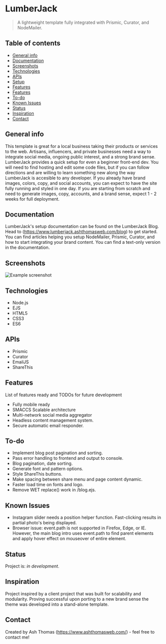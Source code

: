 # LumberJack
> A lightweight template fully integrated with Prismic, Curator, and NodeMailer.

## Table of contents
* [General info](#general-info)
* [Documentation](#documentation)
* [Screenshots](#screenshots)
* [Technologies](#technologies)
* [APIs](#apis)
* [Setup](#setup)
* [Features](#features)
* [Features](#features)
* [To-do](#To-do)
* [Known Issues](#known-issues)
* [Status](#status)
* [Inspiration](#inspiration)
* [Contact](#contact)

## General info
This template is great for a local business taking their products or services to the web. Artisans, influencers, and private businesses need a way to integrate social media, ongoing public interest, and a strong brand sense. LumberJack provides a quick setup for even a beginner front-end dev. You will need to find hosting and edit some code files, but if you can follow directions and are willing to learn something new along the way LumberJack is accesible to any developer. If you already have brand images, colors, copy, and social accounts, you can expect to have the site fully running and styled in one day. If you are starting from scratch and need to generate images, copy, accounts, and a brand sense, expect 1 - 2 weeks for full deployment.

## Documentation
LumberJack's setup documentation can be found on the LumberJack Blog. Head to (https://www.lumberjack.ashthomasweb.com/blog) to get started. You can find articles helping you setup NodeMailer, Prismic, Curator, and how to start integrating your brand content. You can find a text-only version in the documentation.

## Screenshots
![Example screenshot](.images/img/screenshot.png)

## Technologies
* Node.js
* EJS
* HTML5
* CSS3
* ES6

## APIs
* Prismic
* Curator
* EmailJS
* ShareThis

## Features
List of features ready and TODOs for future development
* Fully mobile ready
* SMACCS Scalable architecture
* Multi-network social media aggregator
* Headless content management system.
* Secure automatic email responder.

## To-do
* Implement blog post pagination and sorting.
* Pass error handling to frontend and output to console.
* Blog pagination, date sorting.
* Generate font and pattern options.
* Style ShareThis buttons.
* Make spacing between share menu and page content dynamic.
* Faster load time on fonts and logo.
* Remove WET replace() work in /blog.ejs.

## Known Issues
* Instagram slider needs a position helper function. Fast-clicking results in partial photo's being displayed.
* Browser issue: event.path is not supported in Firefox, Edge, or IE. However, the main blog intro uses event.path to find parent elements and apply hover effect on mouseover of entire element.

## Status
Project is: _in development_.

## Inspiration
Project inspired by a client project that was built for scalability and modularity. Proving successful upon porting to a new brand sense the theme was developed into a stand-alone template.

## Contact
Created by Ash Thomas (https://www.ashthomasweb.com/) - feel free to contact me!